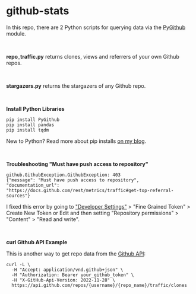 # github-stats

In this repo, there are 2 Python scripts for querying data via the [PyGithub](https://pygithub.readthedocs.io/en/latest/index.html) module.

<br />

**repo_traffic.py** returns clones, views and referrers of your own Github repos.

<br />

**stargazers.py** returns the stargazers of any Github repo.

<br />

**Install Python Libraries**

```
pip install PyGithub
pip install pandas
pip install tqdm
```
New to Python? Read more about pip installs [on my blog](https://lofipython.com/how-to-python-pip-install-new-libraries).

<br />

**Troubleshooting "Must have push access to repository"**
```
github.GithubException.GithubException: 403
{"message": "Must have push access to repository",
"documentation_url": "https://docs.github.com/rest/metrics/traffic#get-top-referral-sources"}
```
I fixed this error by going to ["Developer Settings"](https://github.com/settings/tokens) > "Fine Grained Token" > Create New Token or Edit and then setting "Repository permissions" > "Content" > "Read and write".

<br />

**curl Github API Example**

This is another way to get repo data from the [Github API](https://docs.github.com/en/rest/metrics/traffic#get-repository-clones):
```
curl -L \
  -H "Accept: application/vnd.github+json" \
  -H "Authorization: Bearer your_github_token" \
  -H "X-GitHub-Api-Version: 2022-11-28" \
  https://api.github.com/repos/{username}/{repo_name}/traffic/clones
```
